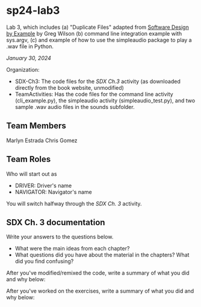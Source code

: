 # sp24-lab3
Lab 3, which includes (a) "Duplicate Files" adapted from [Software Design by Example](https://third-bit.com/sdxpy/) by Greg Wilson (b) command line integration example with sys.argv, (c) and example of how to use the simpleaudio package to play a .wav file in Python.

_January 30, 2024_

Organization:
* SDX-Ch3: The code files for the _SDX Ch.3_ activity (as downloaded directly from the book website, unmodified) 
* TeamActivities: Has the code files for the command line activity (cli_example.py), the simpleaudio activity (simpleaudio_test.py), and two sample .wav audio files in the sounds subfolder.

## Team Members
Marlyn Estrada
Chris Gomez

## Team Roles
Who will start out as
* DRIVER: Driver's name
* NAVIGATOR: Navigator's name

You will switch halfway through the _SDX Ch. 3_ activity.

## SDX Ch. 3 documentation

Write your answers to the questions below.

* What were the main ideas from each chapter?
* What questions did you have about the material in the chapters? What did you find confusing?

After you've modified/remixed the code, write a summary of what you did and why below:

After you've worked on the exercises, write a summary of what you did and why below:




